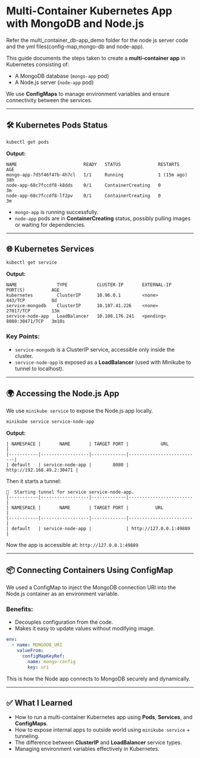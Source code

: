 
# Multi-Container Kubernetes App with MongoDB and Node.js
Refer the multi_container_db-app_demo folder for the node js server code and the yml files(config-map,mongo-db and node-app).

This guide documents the steps taken to create a **multi-container app** in Kubernetes consisting of:
- A MongoDB database (`mongo-app` pod)
- A Node.js server (`node-app` pod)

We use **ConfigMaps** to manage environment variables and ensure connectivity between the services.

---

## 🛠️ Kubernetes Pods Status

```bash
kubectl get pods
```

**Output:**
```
NAME                         READY   STATUS              RESTARTS      AGE
mongo-app-7d5f46f47b-4h7cl   1/1     Running             1 (15m ago)   38h
node-app-68c7fccdf8-k8dds    0/1     ContainerCreating   0             3m
node-app-68c7fccdf8-lf2pv    0/1     ContainerCreating   0             3m
```

- `mongo-app` is running successfully.
- `node-app` pods are in **ContainerCreating** status, possibly pulling images or waiting for dependencies.

---

## 🌐 Kubernetes Services

```bash
kubectl get service
```

**Output:**
```
NAME               TYPE           CLUSTER-IP       EXTERNAL-IP   PORT(S)          AGE
kubernetes         ClusterIP      10.96.0.1        <none>        443/TCP          8d
service-mongodb    ClusterIP      10.107.41.226    <none>        27017/TCP        13m
service-node-app   LoadBalancer   10.108.176.241   <pending>     8080:30471/TCP   3m10s
```

### Key Points:
- `service-mongodb` is a ClusterIP service, accessible only inside the cluster.
- `service-node-app` is exposed as a **LoadBalancer** (used with Minikube to tunnel to localhost).

---

## 🌍 Accessing the Node.js App

We use `minikube service` to expose the Node.js app locally.

```bash
minikube service service-node-app
```

**Output:**
```
| NAMESPACE |       NAME       | TARGET PORT |            URL            |
|-----------|------------------|-------------|---------------------------|
| default   | service-node-app |        8080 | http://192.168.49.2:30471 |
```

Then it starts a tunnel:

```
🏃  Starting tunnel for service service-node-app.
|-----------|------------------|-------------|------------------------|
| NAMESPACE |       NAME       | TARGET PORT |          URL           |
|-----------|------------------|-------------|------------------------|
| default   | service-node-app |             | http://127.0.0.1:49889 |
```

Now the app is accessible at: `http://127.0.0.1:49889`

---

## 📦 Connecting Containers Using ConfigMap

We used a ConfigMap to inject the MongoDB connection URI into the Node.js container as an environment variable.

### Benefits:
- Decouples configuration from the code.
- Makes it easy to update values without modifying image.

```yaml
env:
  - name: MONGODB_URI
    valueFrom:
      configMapKeyRef:
        name: mongo-config
        key: uri
```

This is how the Node app connects to MongoDB securely and dynamically.

---

## ✅ What I Learned

- How to run a multi-container Kubernetes app using **Pods**, **Services**, and **ConfigMaps**.
- How to expose internal apps to outside world using `minikube service` + tunneling.
- The difference between **ClusterIP** and **LoadBalancer** service types.
- Managing environment variables effectively in Kubernetes.

